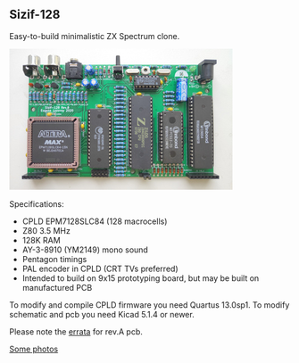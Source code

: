 ## Sizif-128

Easy-to-build minimalistic ZX Spectrum clone.

[![photo](images/revB.small.jpg)](images/revB.jpg?raw=true)

Specifications:
- CPLD EPM7128SLC84 (128 macrocells)
- Z80 3.5 MHz
- 128K RAM
- AY-3-8910 (YM2149) mono sound
- Pentagon timings
- PAL encoder in CPLD (CRT TVs preferred)
- Intended to build on 9x15 prototyping board, but may be built on manufactured PCB

To modify and compile CPLD firmware you need Quartus 13.0sp1.
To modify schematic and pcb you need Kicad 5.1.4 or newer.

Please note the [errata](pcb/rev.A/ERRATA.txt) for rev.A pcb.

[Some photos](https://cloud.err200.net/index.php/s/73TR85tYZkMm8Ax?path=%2Fsizif-128)
